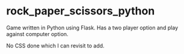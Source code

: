 # rock_paper_scissors_python

Game written in Python using Flask. Has a two player option and play against computer option.

No CSS done which I can revisit to add.
